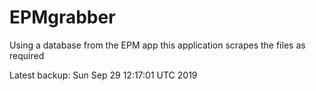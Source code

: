 # EPMgrabber
Using a database from the EPM app this application scrapes the files as required


Latest backup: Sun Sep 29 12:17:01 UTC 2019
